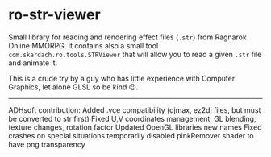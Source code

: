 ro-str-viewer
=============

Small library for reading and rendering effect files (`.str`) from Ragnarok Online MMORPG.
It contains also a small tool `com.skardach.ro.tools.STRViewer` that will allow you to read a given `.str` file and animate it.

This is a crude try by a guy who has little experience with Computer Graphics, let alone GLSL so be kind :wink:.

-------------

ADHsoft contribution:
Added .vce compatibility (djmax, ez2dj files, but must be converted to str first)
Fixed U,V coordinates management, GL blending, texture changes, rotation factor
Updated OpenGL libraries new names
Fixed crashes on special situations
temporarily disabled pinkRemover shader to have png transparency
